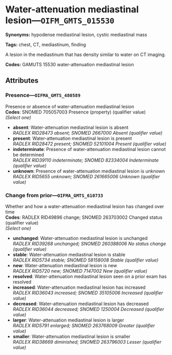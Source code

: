 # Water-attenuation mediastinal lesion—`OIFM_GMTS_015530`

**Synonyms:** hypodense mediastinal lesion, cystic mediastinal mass

**Tags:** chest, CT, mediastinum, finding

A lesion in the mediastinum that has density similar to water on CT imaging.

**Codes:** GAMUTS 15530 water-attenuation mediastinal lesion

## Attributes

### Presence—`OIFMA_GMTS_480589`

Presence or absence of water-attenuation mediastinal lesion  
**Codes**: SNOMED 705057003 Presence (property) (qualifier value)  
*(Select one)*

- **absent**: Water-attenuation mediastinal lesion is absent  
_RADLEX RID28473 absent; SNOMED 2667000 Absent (qualifier value)_
- **present**: Water-attenuation mediastinal lesion is present  
_RADLEX RID28472 present; SNOMED 52101004 Present (qualifier value)_
- **indeterminate**: Presence of water-attenuation mediastinal lesion cannot be determined  
_RADLEX RID39110 indeterminate; SNOMED 82334004 Indeterminate (qualifier value)_
- **unknown**: Presence of water-attenuation mediastinal lesion is unknown  
_RADLEX RID5655 unknown; SNOMED 261665006 Unknown (qualifier value)_

### Change from prior—`OIFMA_GMTS_610733`

Whether and how a water-attenuation mediastinal lesion has changed over time  
**Codes**: RADLEX RID49896 change; SNOMED 263703002 Changed status (qualifier value)  
*(Select one)*

- **unchanged**: Water-attenuation mediastinal lesion is unchanged  
_RADLEX RID39268 unchanged; SNOMED 260388006 No status change (qualifier value)_
- **stable**: Water-attenuation mediastinal lesion is stable  
_RADLEX RID5734 stable; SNOMED 58158008 Stable (qualifier value)_
- **new**: Water-attenuation mediastinal lesion is new  
_RADLEX RID5720 new; SNOMED 7147002 New (qualifier value)_
- **resolved**: Water-attenuation mediastinal lesion seen on a prior exam has resolved  
- **increased**: Water-attenuation mediastinal lesion has increased  
_RADLEX RID36043 increased; SNOMED 35105006 Increased (qualifier value)_
- **decreased**: Water-attenuation mediastinal lesion has decreased  
_RADLEX RID36044 decreased; SNOMED 1250004 Decreased (qualifier value)_
- **larger**: Water-attenuation mediastinal lesion is larger  
_RADLEX RID5791 enlarged; SNOMED 263768009 Greater (qualifier value)_
- **smaller**: Water-attenuation mediastinal lesion is smaller  
_RADLEX RID38669 diminished; SNOMED 263796003 Lesser (qualifier value)_